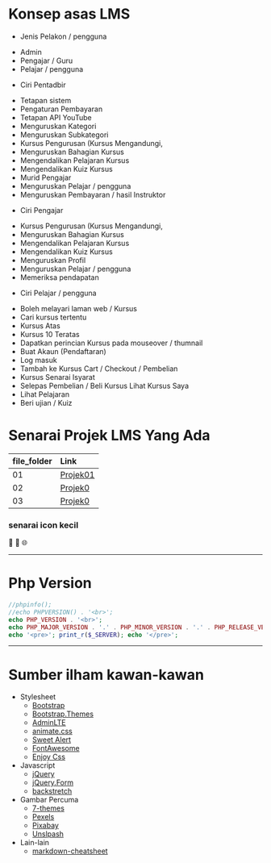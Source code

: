 # Konsep asas LMS
* Jenis Pelakon / pengguna
 - Admin
 - Pengajar / Guru
 - Pelajar / pengguna

* Ciri Pentadbir
 - Tetapan sistem
 - Pengaturan Pembayaran
 - Tetapan API YouTube
 - Menguruskan Kategori
 - Menguruskan Subkategori
 - Kursus Pengurusan (Kursus Mengandungi,
 - Menguruskan Bahagian Kursus
 - Mengendalikan Pelajaran Kursus
 - Mengendalikan Kuiz Kursus
 - Murid Pengajar
 - Menguruskan Pelajar / pengguna
 - Menguruskan Pembayaran / hasil Instruktor

* Ciri Pengajar
 - Kursus Pengurusan (Kursus Mengandungi,
 - Menguruskan Bahagian Kursus
 - Mengendalikan Pelajaran Kursus
 - Mengendalikan Kuiz Kursus
 - Menguruskan Profil
 - Menguruskan Pelajar / pengguna
 - Memeriksa pendapatan

* Ciri Pelajar / pengguna
 - Boleh melayari laman web / Kursus
 - Cari kursus tertentu
 - Kursus Atas
 - Kursus 10 Teratas
 - Dapatkan perincian Kursus pada mouseover / thumnail
 - Buat Akaun (Pendaftaran)
 - Log masuk
 - Tambah ke Kursus Cart / Checkout / Pembelian
 - Kursus Senarai Isyarat
 - Selepas Pembelian / Beli Kursus Lihat Kursus Saya
 - Lihat Pelajaran
 - Beri ujian / Kuiz


# Senarai Projek LMS Yang Ada

| file_folder | Link
|-------------|:--------------------
| 01          | [Projek01](https://www.phptpoint.com/projects/learning-management-system-project-in-php)
| 02          | [Projek0](https://www.freeprojectz.com/project-screens/1843)
| 03          | [Projek0](https://github.com/amin007/E-Learning-management-system)

### senarai icon kecil 
:rocket:
:file_folder:
:globe_with_meridians:

___
# Php Version

```php
//phpinfo();
//echo PHPVERSION() . '<br>';
echo PHP_VERSION . '<br>';
echo PHP_MAJOR_VERSION . '.' . PHP_MINOR_VERSION . '.' . PHP_RELEASE_VERSION . '<br>';
echo '<pre>'; print_r($_SERVER); echo '</pre>';
```
___
# Sumber ilham kawan-kawan
* Stylesheet
  * [Bootstrap](http://getbootstrap.com)
  * [Bootstrap.Themes](http://bootstrap.themes.guide)
  * [AdminLTE](https://adminlte.io/themes/AdminLTE)
  * [animate.css](https://daneden.github.io/animate.css)
  * [Sweet Alert](http://t4t5.github.io/sweetalert)
  * [FontAwesome](http://fortawesome.github.io/Font-Awesome)
  * [Enjoy Css](https://enjoycss.com)
* Javascript
  * [jQuery](http://jquery.com)
  * [jQuery.Form](http://malsup.com/jquery/form)
  * [backstretch](http://srobbin.com/jquery-plugins/backstretch)
* Gambar Percuma
  * [7-themes](http://7-themes.com)
  * [Pexels](https://pexels.com)
  * [Pixabay](https://pixabay.com)
  * [Unslpash](https://unsplash.com)
* Lain-lain
  * [markdown-cheatsheet](https://guides.github.com/pdfs/markdown-cheatsheet-online.pdf)